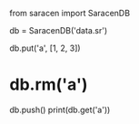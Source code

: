 from saracen import SaracenDB

db = SaracenDB('data.sr')

db.put('a', [1, 2, 3])

# db.rm('a')

db.push()
print(db.get('a'))
